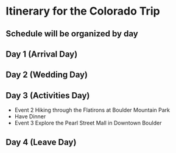 # Itinerary for the Colorado Trip
## Schedule will be organized by day

## Day 1 (Arrival Day)

## Day 2 (Wedding Day)

## Day 3 (Activities Day)

* Event 2
Hiking through the Flatirons at Boulder Mountain Park
* Have Dinner
* Event 3
Explore the Pearl Street Mall in Downtown Boulder

## Day 4 (Leave Day)
